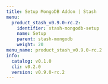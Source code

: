 ```yaml
---
title: Setup MongoDB Addon | Stash
menu:
  product_stash_v0.9.0-rc.2:
    identifier: stash-mongodb-setup
    name: Setup
    parent: stash-mongodb
    weight: 20
menu_name: product_stash_v0.9.0-rc.2
info:
  catalog: v0.1.0
  cli: v0.2.0
  version: v0.9.0-rc.2
---
```


